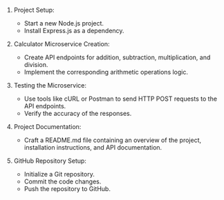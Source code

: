 1. Project Setup:
   - Start a new Node.js project.
   - Install Express.js as a dependency.

2. Calculator Microservice Creation:
   - Create API endpoints for addition, subtraction, multiplication, and division.
   - Implement the corresponding arithmetic operations logic.

3. Testing the Microservice:
   - Use tools like cURL or Postman to send HTTP POST requests to the API endpoints.
   - Verify the accuracy of the responses.

4. Project Documentation:
   - Craft a README.md file containing an overview of the project, installation instructions, and API documentation.

5. GitHub Repository Setup:
   - Initialize a Git repository.
   - Commit the code changes.
   - Push the repository to GitHub.
